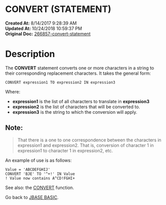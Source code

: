 # CONVERT (STATEMENT)

**Created At:** 8/14/2017 9:28:39 AM  
**Updated At:** 10/24/2018 10:59:37 PM  
**Original Doc:** [266857-convert-statement](https://docs.jbase.com/36868-jbase-basic/266857-convert-statement)  


# Description

The **CONVERT** statement converts one or more characters in a string to their corresponding replacement characters. It takes the general form:

```
CONVERT expression1 TO expression2 IN expression3
```

Where:

- **expression1** is the list of all characters to translate in **expression3**
- **expression2** is the list of characters that will be converted to.
- **expression3** is the string to which the conversion will apply.


## Note:


> That there is a one to one correspondence between the characters in expression1 and expression2. That is, conversion of character 1 in expression1 to character 1 in expression2, etc.


An example of use is as follows:

```
Value = 'ABCDEFGHIJ'
CONVERT 'BJE' TO '^+!' IN Value
! Value now contains A^CD!FGHI+
```



See also: the [CONVERT](266859-convert) function.

Go back to [JBASE BASIC](263498-jbase-basic).
